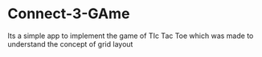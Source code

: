# Connect-3-GAme
Its a simple app to implement the game of TIc Tac Toe which was made to understand the concept of grid layout

